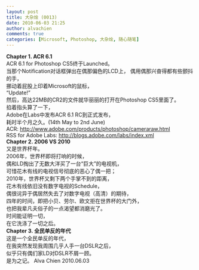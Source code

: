 ```yaml
---
layout: post
title: 大杂烩 (0013)
date: 2010-06-03 21:25
author: alvachien
comments: true
categories: [Microsoft, Photoshop, 大杂烩, 随心随笔]
---
```

<div><strong>Chapter 1. ACR 6.1</strong></div>
<div>ACR 6.1 for Photoshop CS5终于Launched。</div>
<div>当那个Notification对话框弹出在偶那偏色的LCD上，
偶用偶那兴奋得都有些颤抖的手，</div>
<div>挪动着屁股上印着Microsoft的鼠标，</div>
<div>“Update!”</div>
<div>然后，高达22MB的CR2的文件就华丽丽的打开在Photoshop CS5里面了。</div>
<div>掐着指头算了一下，</div>
<div>Adobe在Labs中发布ACR 6.1 RC到正式发布，</div>
<div>耗时半个月之久。(14th May to 2nd June)</div>
<div>ACR: <a href="http://www.adobe.com/products/photoshop/cameraraw.html">http://www.adobe.com/products/photoshop/cameraraw.html</a></div>
<div>RSS for Adobe Labs: <a href="http://blogs.adobe.com/labs/index.xml">http://blogs.adobe.com/labs/index.xml</a></div>
<div> </div>
<div><strong>Chapter 2. 2006 VS 2010</strong></div>
<div>又是世界杯年。</div>
<div>2006年，世界杯即将打响的时候，</div>
<div>偶和LD掏出了无数大洋买了一台“巨大”的电视机，</div>
<div>可惜花木有线的电视信号彻底的恶心了偶一把；</div>
<div>2010年，世界杯又剩下两个手掌不到的距离，</div>
<div>花木有线依旧没有数字电视的Schedule，</div>
<div>偶很诧异于偶居然失去了对数字电视（高清）的期待，</div>
<div>四年的时间，即把小贝、劳尔、欧文拒在世界杯的大门外，</div>
<div>也把我辈凡夫俗子的一点渴望都消磨光了。</div>
<div>时间能证明一切，</div>
<div>在它洗涤了一切之后。</div>
<div> </div>
<div><strong>Chapter 3. 全民单反的年代</strong></div>
<div>这是一个全民单反的年代，</div>
<div>在我突然发现我周围几乎人手一台DSLR之后，</div>
<div>似乎只有偶们家LD对DSLR不屑一顾。</div>
<div> </div>
<div>是为之记。
Alva Chien
2010.06.03</div>
